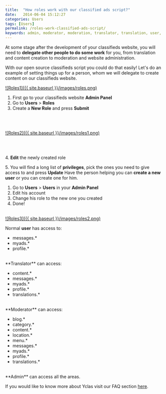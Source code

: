 ```yaml
---
title:  "How roles work with our classified ads script?"
date:   2014-06-04 15:12:27
categories: Users
tags: [Users]
permalink: /roles-work-classified-ads-script/
keywords: admin, moderator, moderation, translator, translation, user, normal user, profile, role, account, access, permission
---
```

At some stage after the development of your classifieds website, you will need to **delegate other people to do some work** for you, from translation and content creation to moderation and website administration.

With our open source classifieds script you could do that easily! Let's do an example of setting things up for a person, whom we will delegate to create content on our classifieds website.

<a href="{{ site.baseurl }}/images/roles.png" class="thumbnail gallery-item" data-gallery>
![Roles1]({{ site.baseurl }}/images/roles.png)
</a>

1. First go to your classifieds website **Admin Panel** 
2. Go to **Users** > **Roles** 
3. Create a **New Role** and press **Submit** 

<br><br>

<a href="{{ site.baseurl }}/images/roles1.png" class="thumbnail gallery-item" data-gallery>
![Roles2]({{ site.baseurl }}/images/roles1.png)
</a>

<br><br>

4\. **Edit** the newly created role<br>

5\. You will find a long list of **privileges**, pick the ones you need to give access to and press **Update** Have the person helping you can **create a new user** or you can create one for him. 

1. Go to **Users** > **Users** in your **Admin Panel** 
2. Edit his account 
3. Change his role to the new one you created 
4. Done! <br><br>

<a href="{{ site.baseurl }}/images/roles2.png" class="thumbnail gallery-item" data-gallery>
![Roles3]({{ site.baseurl }}/images/roles2.png)
</a>

Normal **user** has access to:

- messages.*
- myads.*
- profile.*

<br>
**Translator** can access:

- content.*
- messages.*
- myads.*
- profile.*
- translations.*

<br>
**Moderator** can access:

- blog.*
- category.*
- content.*
- location.*
- menu.*
- messages.*
- myads.*
- profile.*
- translations.*

<br>
**Admin** can access all the areas.


If you would like to know more about Yclas visit our FAQ section [here](http://docs.yclas.com/).


